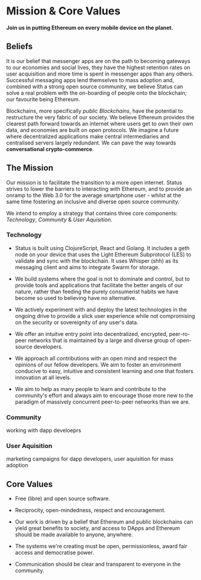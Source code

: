 # Mission & Core Values

**Join us in putting Ethereum on every mobile device on the planet.**

## Beliefs

It is our belief that messenger apps are on the path to becoming gateways to our economies and social lives, they have the highest retention rates on user acquisition and more time is spent in messenger apps than any others. Successful messaging apps lend themselves to mass adoption and, combined with a strong open source community, we believe Status can solve a real problem with the on-boarding of people onto the blockchain; our favourite being Ethereum.  

Blockchains, more specifically *public Blockchains*, have the potential to restructure the very fabric of our society. We believe Ethereum provides the clearest path forward towards an internet where users get to own their own data, and economies are built on open protocols. We imagine a future where decentralized applications make central intermediaries and centralised servers largely redundant. We can pave the way towards **conversational crypto-commerce**.  

## The Mission

Our mission is to facilitate the transition to a more open internet. Status strives to lower the barriers to interacting with Ethereum, and to provide an onramp to the Web 3.0 for the average smartphone user - whilst at the same time fostering an inclusive and diverse open source community.

We intend to employ a strategy that contains three core components: *Technology*, *Community* & *User Aquisition*.

### Technology

- Status is built using ClojureScript, React and Golang. It includes a geth node on your device that uses the Light Ethereum Subprotocol (LES) to validate and sync with the blockchain. It uses Whisper (shh) as its messaging client and aims to integrate Swarm for storage.

- We build systems where the goal is not to dominate and control, but to provide tools and applications that facilitate the better angels of our nature, rather than feeding the purely consumerist habits we have become so used to believing have no alternative.  

- We actively experiment with and deploy the latest technologies in the ongoing drive to provide a slick user experience while not compromising on the security or sovereignity of any user's data.

- We offer an intuitve entry point into decentralized, encrypted, peer-ro-peer networks that is maintained by a large and diverse group of open-source developers.

- We approach all contributions with an open mind and respect the opinions of our fellow developers. We aim to foster an environment conducive to easy, intuitive and consistent learning and one that fosters innovation at all levels.

- We aim to help as many people to learn and contribute to the community's effort and always aim to encourage those more new to the paradigm of massively concurrent peer-to-peer networks than we are.

### Community

working with dapp develoeprs

### User Aquisition

marketing campaigns for dapp developers, user aquisition for mass adoption

## Core Values

- Free (libre) and open source software.

- Reciprocity, open-mindedness, respect and encouragement.

- Our work is driven by a belief that Ethereum and public blockchains can yield great benefits to society, and access to DApps and Ethereum should be made available to anyone, anywhere.

- The systems we're creating must be open, permissionless, award fair access and democratise power.

- Communication should be clear and transparent to everyone in the community.
